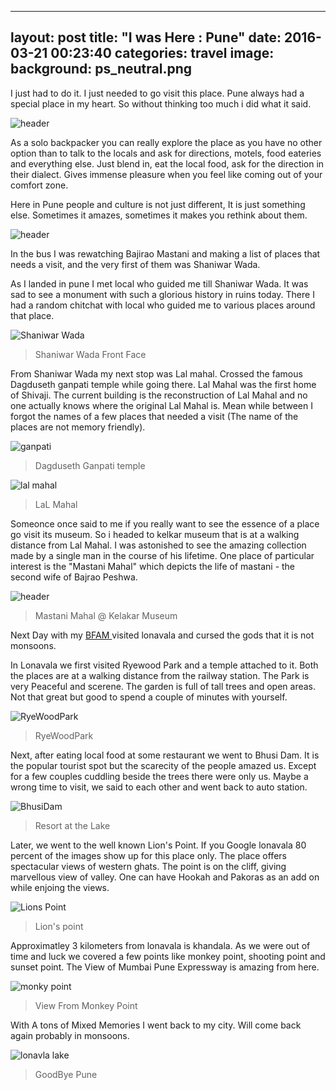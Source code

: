 

---
layout: post
title:  "I was Here : Pune"
date:   2016-03-21 00:23:40
categories: travel
image:
  background: ps_neutral.png
---

I just had to do it. I just needed to go visit this place. Pune always had a special place in my heart. So without thinking too much i did what it said.

<img src="http://i.imgur.com/l86EUdj.jpg" alt="header">

As a solo backpacker you can really explore the place as you have no other option than to talk to the locals and ask for directions, motels, food eateries and everything else. Just blend in, eat the local food, ask for the direction in their dialect. Gives immense pleasure when you feel like coming out of your comfort zone.

Here in Pune people and culture is not just different, It is just something else. Sometimes it amazes, sometimes it makes you rethink about them.

<img src="http://i.imgur.com/ZP60vsM.jpg" alt="header">

In the bus I was rewatching Bajirao Mastani and making a list of places that needs a visit, and the very first of them was Shaniwar Wada.

As I landed in pune I met local who guided me till Shaniwar Wada. It was sad to see a monument with such a glorious history in ruins today. There I had a random chitchat with local who guided me to various places around that place. 

<img src="http://i.imgur.com/QLu1C7z.jpg" alt="Shaniwar Wada">

>Shaniwar Wada Front Face

From Shaniwar Wada my next stop was Lal mahal. Crossed the famous Dagduseth ganpati temple while going there. Lal Mahal was the first home of Shivaji. The current building is the reconstruction of Lal Mahal and no one actually knows where the original Lal Mahal is. Mean while between I forgot the names of a few places that needed a visit (The name of the places are not memory friendly). 

<img src="http://i.imgur.com/BlAxcRv.jpg" alt="ganpati">

>Dagduseth Ganpati temple

<img src="http://i.imgur.com/j3MXim8.jpg" alt="lal mahal">

>LaL Mahal

Someonce once said to me if you really want to see the essence of a place go visit its museum. So i headed to kelkar museum that is at a walking distance from Lal Mahal. I was astonished to see the amazing collection made by a single man in the course of his lifetime. One place of particular interest is the "Mastani Mahal" which depicts the life of mastani - the second wife of Bajrao Peshwa.

<img src="http://i.imgur.com/C0HUZeY.jpg" alt="header">

>Mastani Mahal @ Kelakar Museum

Next Day with my <a href="http://www.internetslang.com/BFAM-meaning-definition.asp">BFAM </a> visited lonavala and cursed the gods that it is not monsoons. 

In Lonavala we first visited Ryewood Park and a temple attached to it. Both the places are at a walking distance from the railway station. The Park is very Peaceful and scerene. The garden is full of tall trees and open areas. Not that great but good to spend a couple of minutes with yourself.

<img src="http://i.imgur.com/dVRreK5.jpg" alt="RyeWoodPark">

>RyeWoodPark

Next, after eating local food at some restaurant we went to Bhusi Dam. It is the popular tourist spot but the scarecity of the people amazed us. Except for a few couples cuddling beside the trees there were only us. Maybe a wrong time to visit, we said to each other and went back to auto station.

<img src="http://i.imgur.com/I9Rvwun.jpg" alt="BhusiDam">

>Resort at the Lake

Later, we went to the well known Lion's Point. If you Google lonavala 80 percent of the images show up for this place only. The place offers spectacular views of western ghats. The point is on the cliff, giving marvellous view of valley. One can have Hookah and Pakoras as an add on while enjoing the views.

<img src="http://i.imgur.com/z8jSbC1.jpg" alt="Lions Point">

>Lion's point

Approximatley 3 kilometers from lonavala is khandala. As we were out of time and luck we covered a few points like monkey point, shooting point and sunset point. The View of Mumbai Pune Expressway is amazing from here.

<img src="http://i.imgur.com/lGPIOTE.jpg" alt="monky point">

>View From Monkey Point

With A tons of Mixed Memories I went back to my city. Will come back again probably in monsoons.

<img src="http://i.imgur.com/814Dym8.jpg" alt="lonavla lake">

>GoodBye Pune
